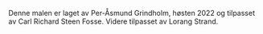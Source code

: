 Denne malen er laget av Per-Åsmund Grindholm, høsten 2022 og tilpasset av Carl Richard Steen Fosse. Videre tilpasset av Lorang Strand.
